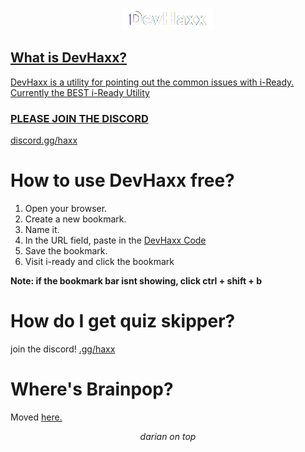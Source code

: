 <p align="center">
<a href="https://dariandev.com">
    <img alt="DevHaxx" src="https://github.com/DevTech-Services/DevHaxx/blob/main/DevHaxx.png?raw=true">
</p>

## What is DevHaxx?
DevHaxx is a utility for pointing out the common issues with i-Ready.
Currently the BEST i-Ready Utility
### PLEASE JOIN THE DISCORD
[discord.gg/haxx](https://discord.gg/haxx)

# How to use DevHaxx free?

1. Open your browser.
2. Create a new bookmark.
3. Name it.
4. In the URL field, paste in the [DevHaxx Code](https://raw.githubusercontent.com/DevTech-Services/DevHaxx/main/devHaxxLoader.js)
5. Save the bookmark.
6. Visit i-ready and click the bookmark

**Note: if the bookmark bar isnt showing, click ctrl + shift + b**

# How do I get quiz skipper?
join the discord! [.gg/haxx](https://discord.gg/haxx)
# Where's Brainpop?
Moved [here.](https://github.com/DevTech-Services/devhaxx-brainpop)
</p>

<p align="center">
  <em>darian on top</em>
</p>
